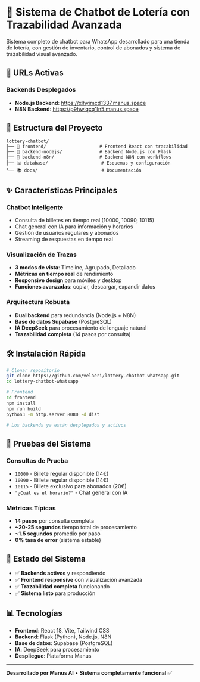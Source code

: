# 🎰 Sistema de Chatbot de Lotería con Trazabilidad Avanzada

Sistema completo de chatbot para WhatsApp desarrollado para una tienda de lotería, con gestión de inventario, control de abonados y sistema de trazabilidad visual avanzado.

## 🚀 URLs Activas

### Backends Desplegados
- **Node.js Backend**: https://xlhyimcd1337.manus.space
- **N8N Backend**: https://p9hwiqcq1ln5.manus.space

## 📁 Estructura del Proyecto

```
lottery-chatbot/
├── 📱 frontend/                    # Frontend React con trazabilidad
├── 🔧 backend-nodejs/              # Backend Node.js con Flask
├── 🔧 backend-n8n/                 # Backend N8N con workflows
├── 📊 database/                    # Esquemas y configuración
└── 📚 docs/                        # Documentación
```

## ✨ Características Principales

### Chatbot Inteligente
- Consulta de billetes en tiempo real (10000, 10090, 10115)
- Chat general con IA para información y horarios
- Gestión de usuarios regulares y abonados
- Streaming de respuestas en tiempo real

### Visualización de Trazas
- **3 modos de vista**: Timeline, Agrupado, Detallado
- **Métricas en tiempo real** de rendimiento
- **Responsive design** para móviles y desktop
- **Funciones avanzadas**: copiar, descargar, expandir datos

### Arquitectura Robusta
- **Dual backend** para redundancia (Node.js + N8N)
- **Base de datos Supabase** (PostgreSQL)
- **IA DeepSeek** para procesamiento de lenguaje natural
- **Trazabilidad completa** (14 pasos por consulta)

## 🛠️ Instalación Rápida

```bash
# Clonar repositorio
git clone https://github.com/velaeri/lottery-chatbot-whatsapp.git
cd lottery-chatbot-whatsapp

# Frontend
cd frontend
npm install
npm run build
python3 -m http.server 8080 -d dist

# Los backends ya están desplegados y activos
```

## 🧪 Pruebas del Sistema

### Consultas de Prueba
- `10000` - Billete regular disponible (14€)
- `10090` - Billete regular disponible (14€)  
- `10115` - Billete exclusivo para abonados (20€)
- `"¿Cuál es el horario?"` - Chat general con IA

### Métricas Típicas
- **14 pasos** por consulta completa
- **~20-25 segundos** tiempo total de procesamiento
- **~1.5 segundos** promedio por paso
- **0% tasa de error** (sistema estable)

## 🎯 Estado del Sistema

- ✅ **Backends activos** y respondiendo
- ✅ **Frontend responsive** con visualización avanzada
- ✅ **Trazabilidad completa** funcionando
- ✅ **Sistema listo** para producción

## 📊 Tecnologías

- **Frontend**: React 18, Vite, Tailwind CSS
- **Backend**: Flask (Python), Node.js, N8N
- **Base de datos**: Supabase (PostgreSQL)
- **IA**: DeepSeek para procesamiento
- **Despliegue**: Plataforma Manus

---

**Desarrollado por Manus AI** • **Sistema completamente funcional** ✅
